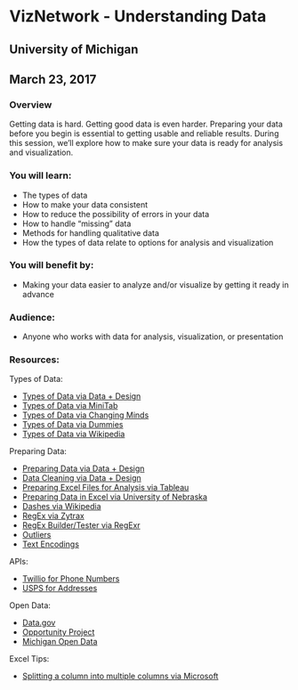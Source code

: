 # VizNetwork - Understanding Data
## University of Michigan
## March 23, 2017

### Overview
Getting data is hard. Getting good data is even harder. Preparing your data before you begin is essential to getting usable and reliable results. During this session, we’ll explore how to make sure your data is ready for analysis and visualization.

### You will learn:
* The types of data
* How to make your data consistent
* How to reduce the possibility of errors in your data
* How to handle “missing” data
* Methods for handling qualitative data
* How the types of data relate to options for analysis and visualization

### You will benefit by:
* Making your data easier to analyze and/or visualize by getting it ready in advance

### Audience:
* Anyone who works with data for analysis, visualization, or presentation

### Resources:

Types of Data:
* [Types of Data via Data + Design](https://infoactive.co/data-design/ch01.html)
* [Types of Data via MiniTab](http://blog.minitab.com/blog/understanding-statistics/understanding-qualitative-quantitative-attribute-discrete-and-continuous-data-types)
* [Types of Data via Changing Minds](http://changingminds.org/explanations/research/measurement/types_data.htm)
* [Types of Data via Dummies](http://www.dummies.com/how-to/content/types-of-statistical-data-numerical-categorical-an.html)
* [Types of Data via Wikipedia](https://en.wikipedia.org/wiki/Statistical_data_type)

Preparing Data:
* [Preparing Data via Data + Design](https://infoactive.co/data-design/ch07.html)
* [Data Cleaning via Data + Design](https://infoactive.co/data-design/ch08.html)
* [Preparing Excel Files for Analysis via Tableau](http://kb.tableau.com/articles/knowledgebase/preparing-excel-files-analysis)
* [Preparing Data in Excel via University of Nebraska](http://www.unmc.edu/publichealth/centers/ccorda/exceldata.html)
* [Dashes via Wikipedia](https://en.wikipedia.org/wiki/Dash)
* [RegEx via Zytrax](http://www.zytrax.com/tech/web/regex.htm)
* [RegEx Builder/Tester via RegExr](http://www.regexr.com)
* [Outliers](https://en.wikipedia.org/wiki/Outlier)
* [Text Encodings](http://www.joelonsoftware.com/articles/Unicode.html)

APIs:
* [Twillio for Phone Numbers](https://www.twilio.com/)
* [USPS for Addresses](https://www.usps.com/business/web-tools-apis/welcome.htm)

Open Data:
* [Data.gov](https://www.data.gov/)
* [Opportunity Project](http://opportunity.census.gov/)
* [Michigan Open Data](http://www.michigan.gov/som/0,1607,7-192-29938_54272---,00.html)

Excel Tips:
* [Splitting a column into multiple columns via Microsoft](https://support.office.com/en-us/article/Split-text-into-different-cells-30b14928-5550-41f5-97ca-7a3e9c363ed7?CorrelationId=3be1db4b-d31a-4222-acdb-27dd1f08dd04&ui=en-US&rs=en-US&ad=US)
